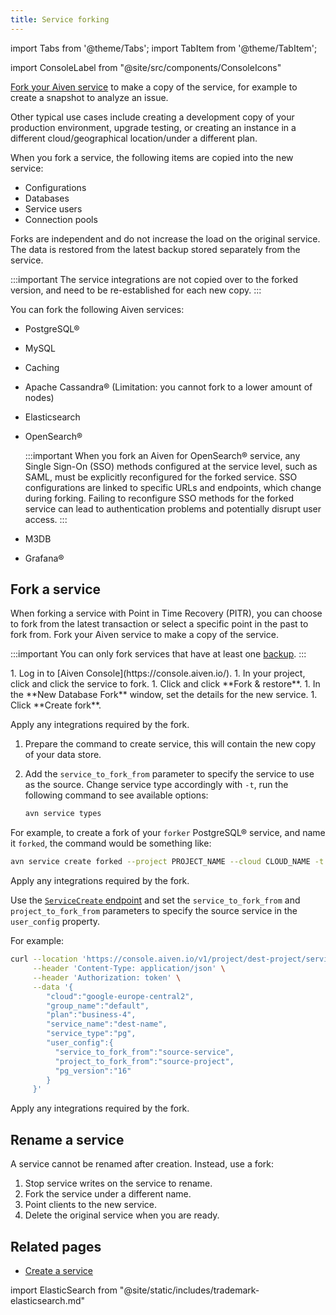 ```yaml
---
title: Service forking
---
```


import Tabs from '@theme/Tabs';
import TabItem from '@theme/TabItem';

import ConsoleLabel from "@site/src/components/ConsoleIcons"

[Fork your Aiven service](/docs/platform/concepts/service-forking) to make a copy of the service, for example to create a snapshot to analyze an issue.

Other typical use cases include creating a development copy of your production
environment, upgrade testing, or creating an instance in a different
cloud/geographical location/under a different plan.

When you fork a service, the following items are copied into the new
service:

- Configurations
- Databases
- Service users
- Connection pools

Forks are independent and do not increase the load on the original service. The data is
restored from the latest backup stored separately from the service.

:::important
The service integrations are not copied over to the forked version, and
need to be re-established for each new copy.
:::

You can fork the following Aiven services:

-   PostgreSQL®
-   MySQL
-   Caching
-   Apache Cassandra® (Limitation: you cannot fork to a lower amount of
    nodes)
-   Elasticsearch
-   OpenSearch®

    :::important
    When you fork an Aiven for OpenSearch® service, any Single Sign-On
    (SSO) methods configured at the service level, such as SAML, must be
    explicitly reconfigured for the forked service. SSO configurations
    are linked to specific URLs and endpoints, which change during
    forking. Failing to reconfigure SSO methods for the forked service
    can lead to authentication problems and potentially disrupt user
    access.
    :::

-   M3DB
-   Grafana®

## Fork a service

When forking a service with Point in Time Recovery (PITR), you can
choose to fork from the latest transaction or select a specific point in
the past to fork from.
Fork your Aiven service to make a copy of the service.

:::important
You can only fork services that have at least one [backup](/docs/platform/concepts/service_backups).
:::

<Tabs groupId="group1">
<TabItem value="Console" label="Console" default>
1. Log in to [Aiven Console](https://console.aiven.io/).
1. In your project, click <ConsoleLabel name="services"/> and click the service to fork.
1. Click <ConsoleLabel name="Backups"/> and click **Fork & restore**.
1. In the **New Database Fork** window, set the details for the new service.
1. Click **Create fork**.

Apply any integrations required by the fork.

</TabItem>
<TabItem value="CLI" label="CLI">

1.  Prepare the command to create service, this will contain the
    new copy of your data store.
1.  Add the `service_to_fork_from` parameter to specify the service to
    use as the source. Change service type accordingly with `-t`, run
    the following command to see available options:

    ```bash
    avn service types
    ```

For example, to create a fork of your `forker` PostgreSQL®
service, and name it `forked`, the command would be something like:

```bash
avn service create forked --project PROJECT_NAME --cloud CLOUD_NAME -t pg --plan business-4 -c service_to_fork_from=forker
```

Apply any integrations required by the fork.

</TabItem>
<TabItem value="API" label="API">

Use the [`ServiceCreate` endpoint](https://api.aiven.io/doc/#tag/Service/operation/ServiceCreate)
and set the `service_to_fork_from` and `project_to_fork_from` parameters to specify the
source service in the `user_config` property.

For example:

```bash {11,12}
curl --location 'https://console.aiven.io/v1/project/dest-project/service' \
     --header 'Content-Type: application/json' \
     --header 'Authorization: token' \
     --data '{
        "cloud":"google-europe-central2",
        "group_name":"default",
        "plan":"business-4",
        "service_name":"dest-name",
        "service_type":"pg",
        "user_config":{
          "service_to_fork_from":"source-service",
          "project_to_fork_from":"source-project",
          "pg_version":"16"
        }
     }'
```

Apply any integrations required by the fork.

</TabItem>
</Tabs>

## Rename a service

A service cannot be renamed after creation. Instead, use a fork:

1. Stop service writes on the service to rename.
1. Fork the service under a different name.
1. Point clients to the new service.
1. Delete the original service when you are ready.

## Related pages

- [Create a service](/docs/platform/howto/create_new_service)

import ElasticSearch from "@site/static/includes/trademark-elasticsearch.md"

<ElasticSearch/>
